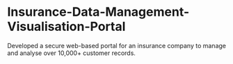 # Insurance-Data-Management-Visualisation-Portal
Developed a secure web-based portal for an insurance company to manage and analyse over 10,000+ customer records. 
